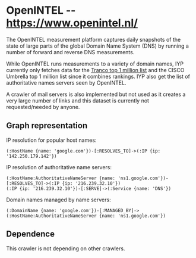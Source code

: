 # OpenINTEL -- https://www.openintel.nl/

The OpenINTEL measurement platform captures daily snapshots of the state of large parts of the
global Domain Name System (DNS) by running a number of forward and reverse DNS measurements.

While OpenINTEL runs measurements to a variety of domain names, IYP currently only fetches data for
the [Tranco top 1 million list](https://data.openintel.nl/data/tranco1m/) and the CISCO Umbrella
top 1 million list since it combines rankings.
IYP also get the list of authoritative names servers seen by OpenINTEL.

A crawler of mail servers is also implemented but not used as it creates a very large number
of links and this dataset is currently not requested/needed by anyone.

## Graph representation

IP resolution for  popular host names:

```Cypher
(:HostName {name: 'google.com'})-[:RESOLVES_TO]->(:IP {ip: '142.250.179.142'})
```

IP resolution of authoritative name servers:

```Cypher
(:HostName:AuthoritativeNameServer {name: 'ns1.google.com'})-[:RESOLVES_TO]->(:IP {ip: '216.239.32.10'})
(:IP {ip: '216.239.32.10'})-[:SERVE]->(:Service {name: 'DNS'})
```

Domain names managed by name servers:

```Cypher
(:DomainName {name: 'google.com'})-[:MANAGED_BY]->(:HostName:AuthoritativeNameServer {name: 'ns1.google.com'})
```

## Dependence

This crawler is not depending on other crawlers.
